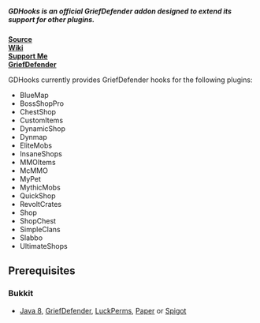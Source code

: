 ##### *GDHooks* is an official GriefDefender addon designed to extend its support for other plugins.


[**Source**](https://github.com/bloodmc/GDHooks)  
[**Wiki**](https://github.com/bloodmc/GDHooks/wiki)  
[**Support Me**](https://www.patreon.com/bloodmc)  
[**GriefDefender**](https://www.spigotmc.org/resources/griefdefender.68900/)  

GDHooks currently provides GriefDefender hooks for the following plugins:  

* BlueMap
* BossShopPro
* ChestShop
* CustomItems
* DynamicShop
* Dynmap
* EliteMobs
* InsaneShops
* MMOItems
* McMMO
* MyPet
* MythicMobs
* QuickShop
* RevoltCrates
* Shop
* ShopChest
* SimpleClans
* Slabbo
* UltimateShops

## Prerequisites
### Bukkit
* [Java 8], [GriefDefender], [LuckPerms], [Paper] or [Spigot]


[Forge]: http://files.minecraftforge.net
[Java 8]: http://java.oracle.com
[LuckPerms]: https://github.com/lucko/LuckPerms
[Paper]: https://github.com/PaperMC/Paper.git
[GriefDefender]: https://github.com/bloodmc/GriefDefender
[Source]: https://github.com/bloodmc/GDHooks
[Spigot]: https://www.spigotmc.org/wiki/buildtools/